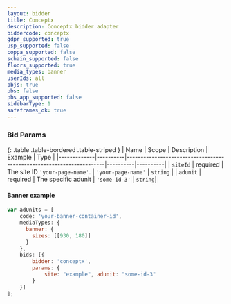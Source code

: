 ```yaml
---
layout: bidder
title: Conceptx
description: Conceptx bidder adapter
biddercode: conceptx
gdpr_supported: true
usp_supported: false
coppa_supported: false
schain_supported: false
floors_supported: true
media_types: banner
userIds: all
pbjs: true
pbs: false
pbs_app_supported: false
sidebarType: 1
safeframes_ok: true
---
```



### Bid Params

{: .table .table-bordered .table-striped }
| Name | Scope | Description | Example | Type |
|-------------|----------|----------------------------------------------------------------------|----------|----------|
| `siteId` | required | The site ID `'your-page-name'`. | `'your-page-name'` | `string` |
| `adunit` | required | The specific adunit | `'some-id-3'` | `string`|


#### Banner example
```js
var adUnits = [
    code: 'your-banner-container-id',
    mediaTypes: {
      banner: {
        sizes: [[930, 180]]
      } 
    },
    bids: [{
        bidder: 'conceptx',
        params: { 
            site: "example", adunit: "some-id-3" 
        }
    }]
];
```